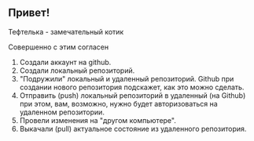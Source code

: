 ## Привет!


Тефтелька - замечательный котик

Совершенно с этим согласен

1. Создали аккаунт на github.
2. Создали локальный репозиторий.
3. "Подружили" локальный и удаленный репозиторий. Github при создании нового репозитория подскажет, как это можно сделать.
4. Отправить (push) локальный репозиторий в удаленный (на Github) при этом, вам, возможно, нужно будет авторизоваться на удаленном репозитории.
5. Провели изменения на "другом компьютере".
6. Выкачали (pull) актуальное состояние из удаленного репозитория.

